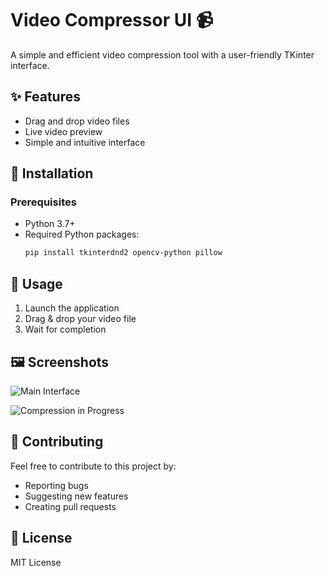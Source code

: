 # Video Compressor UI 📹

A simple and efficient video compression tool with a user-friendly TKinter interface.

## ✨ Features
- Drag and drop video files
- Live video preview
- Simple and intuitive interface

## 🚀 Installation

### Prerequisites
* Python 3.7+
* Required Python packages:
  ```bash
  pip install tkinterdnd2 opencv-python pillow
  ```

## 📖 Usage
1. Launch the application
2. Drag & drop your video file
4. Wait for completion

## 🖼 Screenshots

![Main Interface](https://github.com/user-attachments/assets/67cec91b-3bc2-419e-b884-49d4f36d0266)

![Compression in Progress](https://github.com/user-attachments/assets/f0696d52-fcb8-4dd1-af48-70c7850feed2)

## 🤝 Contributing
Feel free to contribute to this project by:
- Reporting bugs
- Suggesting new features
- Creating pull requests

## 📝 License
MIT License

